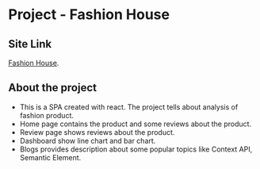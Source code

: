 # Project - Fashion House

## Site Link

[Fashion House](https://github.com/programming-hero-web-course-4/product-analysis-website-drshaila2021.git).

## About the project

- This is a SPA created with react. The project tells about analysis of fashion product.
- Home page contains the product and some reviews about the product.
- Review page shows reviews about the product.
- Dashboard show line chart and bar chart.
- Blogs provides description about some popular topics like Context API, Semantic Element.
